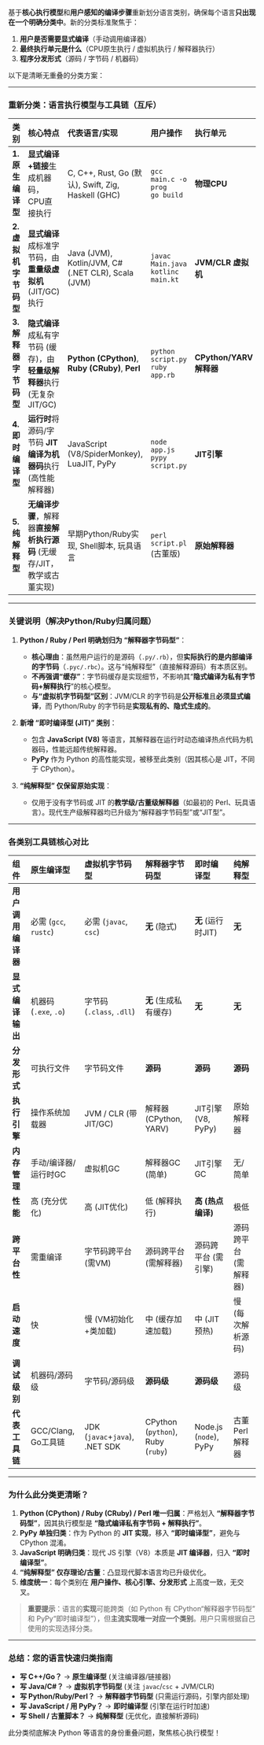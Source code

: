 基于**核心执行模型**和**用户感知的编译步骤**重新划分语言类别，确保每个语言**只出现在一个明确分类中**。新的分类标准聚焦于：

1.  **用户是否需要显式编译**（手动调用编译器）
2.  **最终执行单元是什么**（CPU原生执行 / 虚拟机执行 / 解释器执行）
3.  **程序分发形式**（源码 / 字节码 / 机器码）

以下是清晰无重叠的分类方案：

---

### 重新分类：语言执行模型与工具链（互斥）

| **类别**                     | **核心特点**                                                                 | **代表语言/实现**                                  | **用户操作**                     | **执行单元**       | **分发形式**       |
| :--------------------------- | :-------------------------------------------------------------------------- | :------------------------------------------------ | :------------------------------- | :----------------- | :----------------- |
| **1. 原生编译型**            | **显式编译+链接**生成机器码，CPU直接执行                                    | C, C++, Rust, Go (默认), Swift, Zig, Haskell (GHC) | `gcc main.c -o prog`<br>`go build` | **物理CPU**        | **可执行文件**     |
| **2. 虚拟机字节码型**        | **显式编译**成标准字节码，由**重量级虚拟机** (JIT/GC) 执行                  | Java (JVM), Kotlin/JVM, C# (.NET CLR), Scala (JVM) | `javac Main.java`<br>`kotlinc main.kt` | **JVM/CLR 虚拟机** | **.class/.jar**<br>**.dll/.exe** |
| **3. 解释器字节码型**        | **隐式编译**成私有字节码 (缓存)，由**轻量级解释器**执行 (无复杂JIT/GC)      | **Python (CPython)**, **Ruby (CRuby)**, **Perl**  | `python script.py`<br>`ruby app.rb` | **CPython/YARV 解释器** | **源码 (+ 缓存)**  |
| **4. 即时编译型**            | **运行时**将源码/字节码 **JIT编译为机器码**执行 (高性能解释器)              | JavaScript (V8/SpiderMonkey), LuaJIT, PyPy        | `node app.js`<br>`pypy script.py` | **JIT引擎**        | **源码**           |
| **5. 纯解释型**              | **无编译步骤**，解释器**直接解析执行源码** (无缓存/JIT，教学或古董实现)     | 早期Python/Ruby实现, Shell脚本, 玩具语言          | `perl script.pl` (古董版)        | **原始解释器**     | **源码**           |

---

### 关键说明（解决Python/Ruby归属问题）

1.  **Python / Ruby / Perl 明确划归为 “解释器字节码型”**：
    *   **核心理由**：虽然用户运行的是源码（`.py/.rb`），但**实际执行的是内部编译的字节码**（`.pyc/.rbc`）。这与“纯解释型”（直接解释源码）有本质区别。
    *   **不再强调“缓存”**：字节码缓存是实现细节，不影响其“**隐式编译为私有字节码+解释执行**”的核心模型。
    *   **与“虚拟机字节码型”区别**：JVM/CLR 的字节码是**公开标准**且**必须显式编译**，而 Python/Ruby 的字节码是**实现私有的、隐式生成的**。

2.  **新增 “即时编译型 (JIT)” 类别**：
    *   包含 **JavaScript (V8)** 等语言，其解释器在运行时动态编译热点代码为机器码，性能远超传统解释器。
    *   **PyPy** 作为 Python 的高性能实现，被移至此类别（因其核心是 JIT，不同于 CPython）。

3.  **“纯解释型” 仅保留原始实现**：
    *   仅用于没有字节码或 JIT 的**教学级/古董级解释器**（如最初的 Perl、玩具语言）。现代生产级解释器均已升级为“解释器字节码型”或“JIT型”。

---

### 各类别工具链核心对比

| **组件**             | **原生编译型**          | **虚拟机字节码型**      | **解释器字节码型**       | **即时编译型**        | **纯解释型**        |
| :------------------- | :---------------------- | :---------------------- | :----------------------- | :-------------------- | :------------------ |
| **用户调用编译器**   | 必需 (`gcc`, `rustc`)   | 必需 (`javac`, `csc`)   | **无** (隐式)            | **无** (运行时JIT)    | **无**             |
| **显式编译输出**     | 机器码 (`.exe`, `.o`)   | 字节码 (`.class`, `.dll`)| **无** (生成私有缓存)    | **无**               | **无**             |
| **分发形式**         | 可执行文件              | 字节码文件              | **源码**                 | **源码**             | **源码**           |
| **执行引擎**         | 操作系统加载器          | JVM / CLR (带JIT/GC)    | 解释器 (CPython, YARV)   | JIT引擎 (V8, PyPy)   | 原始解释器          |
| **内存管理**         | 手动/编译器/运行时GC    | 虚拟机GC                | 解释器GC (简单)          | JIT引擎GC            | 无/简单            |
| **性能**             | 高 (充分优化)           | 高 (JIT优化)            | 低 (解释执行)            | **高 (热点编译)**     | 极低               |
| **跨平台性**         | 需重编译                | 字节码跨平台 (需VM)     | 源码跨平台 (需解释器)    | 源码跨平台 (需引擎)  | 源码跨平台 (需解释器) |
| **启动速度**         | 快                      | 慢 (VM初始化+类加载)    | 中 (缓存加速加载)        | 中 (JIT预热)         | 慢 (每次解析源码)   |
| **调试级别**         | 机器码/源码级           | 字节码/源码级           | **源码级**               | **源码级**           | 源码级             |
| **代表工具链**       | GCC/Clang, Go工具链     | JDK (`javac`+`java`), .NET SDK | CPython (`python`), Ruby (`ruby`) | Node.js (`node`), PyPy | 古董Perl解释器     |

---

### 为什么此分类更清晰？

1.  **Python (CPython) / Ruby (CRuby) / Perl 唯一归属**：严格划入 **“解释器字节码型”**，因其执行模型是 **“隐式编译私有字节码 + 解释执行”**。
2.  **PyPy 单独归类**：作为 Python 的 **JIT 实现**，移入 **“即时编译型”**，避免与 CPython 混淆。
3.  **JavaScript 明确归类**：现代 JS 引擎（V8）本质是 **JIT 编译器**，归入 **“即时编译型”**。
4.  **“纯解释型” 仅存理论/古董**：凸显现代脚本语言均已升级优化。
5.  **维度统一**：每个类别在 **用户操作、核心引擎、分发形式** 上高度一致，无交叉。

> **重要提示**：语言的**实现**可能跨类（如 Python 有 CPython“解释器字节码型” 和 PyPy“即时编译型”），但**主流实现唯一对应一个类别**。用户只需根据自己使用的实现选择分类。

---

### 总结：您的语言快速归类指南
*   **写 C++/Go？** → **原生编译型** (关注编译器/链接器)
*   **写 Java/C#？** → **虚拟机字节码型** (关注 `javac`/`csc` + JVM/CLR)
*   **写 Python/Ruby/Perl？** → **解释器字节码型** (只需运行源码，引擎内部处理)
*   **写 JavaScript / 用 PyPy？** → **即时编译型** (引擎在运行时加速)
*   **写 Shell / 古董脚本？** → **纯解释型** (无优化，直接解析源码)

此分类彻底解决 Python 等语言的身份重叠问题，聚焦核心执行模型！